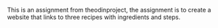 This is an assignment from theodinproject, the assignment is to create a website that links to three recipes with ingredients and steps.
